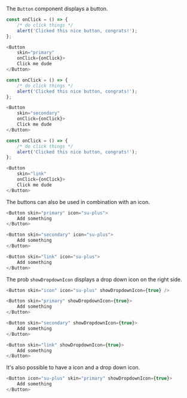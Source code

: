 The `Button` component displays a button.

```javascript
const onClick = () => {
    /* do click things */
    alert('Clicked this nice button, congrats!');
};

<Button
    skin="primary"
    onClick={onClick}>
    Click me dude
</Button>
```

```javascript
const onClick = () => {
    /* do click things */
    alert('Clicked this nice button, congrats!');
};

<Button
    skin="secondary"
    onClick={onClick}>
    Click me dude
</Button>
```

```javascript
const onClick = () => {
    /* do click things */
    alert('Clicked this nice button, congrats!');
};

<Button
    skin="link"
    onClick={onClick}>
    Click me dude
</Button>
```

The buttons can also be used in combination with an icon.

```javascript
<Button skin="primary" icon="su-plus">
    Add something
</Button>
```

```javascript
<Button skin="secondary" icon="su-plus">
    Add something
</Button>
```

```javascript
<Button skin="link" icon="su-plus">
    Add something
</Button>
```

The prob `showDropdownIcon` displays a drop down icon on the right side.

```javascript
<Button skin="icon" icon="su-plus" showDropdownIcon={true} />
```

```javascript
<Button skin="primary" showDropdownIcon={true}>
    Add something
</Button>
```

```javascript
<Button skin="secondary" showDropdownIcon={true}>
    Add something
</Button>
```

```javascript
<Button skin="link" showDropdownIcon={true}>
    Add something
</Button>
```

It's also possible to have a icon and a drop down icon.

```javascript
<Button icon="su-plus" skin="primary" showDropdownIcon={true}>
    Add something
</Button>
```
